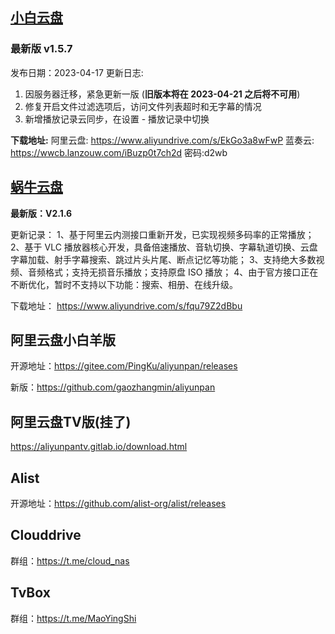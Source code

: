 ## [小白云盘](https://crazynoby.github.io/download.html)

### 最新版 v1.5.7

发布日期：2023-04-17
更新日志:

1. 因服务器迁移，紧急更新一版 (**旧版本将在 2023-04-21 之后将不可用**)
2. 修复开启文件过滤选项后，访问文件列表超时和无字幕的情况
3. 新增播放记录云同步，在设置 - 播放记录中切换

**下载地址:**
阿里云盘: https://www.aliyundrive.com/s/EkGo3a8wFwP 
蓝奏云: https://wwcb.lanzouw.com/iBuzp0t7ch2d 密码:d2wb

## [蜗牛云盘 ](https://qq528.github.io/snail/)

**最新版：V2.1.6**

更新记录：
1、基于阿里云内测接口重新开发，已实现视频多码率的正常播放；
2、基于 VLC 播放器核心开发，具备倍速播放、音轨切换、字幕轨道切换、云盘字幕加载、射手字幕搜索、跳过片头片尾、断点记忆等功能；
3、支持绝大多数视频、音频格式；支持无损音乐播放；支持原盘 ISO 播放；
4、由于官方接口正在不断优化，暂时不支持以下功能：搜索、相册、在线升级。

下载地址： https://www.aliyundrive.com/s/fqu79Z2dBbu

## 阿里云盘小白羊版

开源地址：https://gitee.com/PingKu/aliyunpan/releases

新版：https://github.com/gaozhangmin/aliyunpan

## 阿里云盘TV版(挂了)

https://aliyunpantv.gitlab.io/download.html

## Alist

开源地址：https://github.com/alist-org/alist/releases

## Clouddrive

群组：https://t.me/cloud_nas

## TvBox

群组：https://t.me/MaoYingShi











